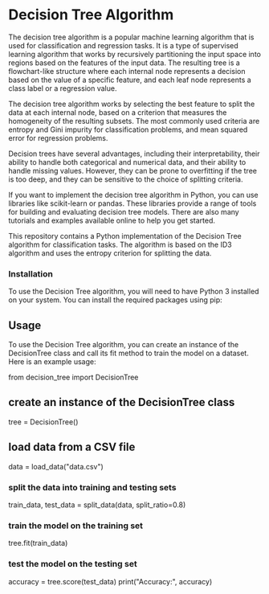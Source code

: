 
# Decision Tree Algorithm

The decision tree algorithm is a popular machine learning algorithm that is used for classification and regression tasks. It is a type of supervised learning algorithm that works by recursively partitioning the input space into regions based on the features of the input data. The resulting tree is a flowchart-like structure where each internal node represents a decision based on the value of a specific feature, and each leaf node represents a class label or a regression value.

The decision tree algorithm works by selecting the best feature to split the data at each internal node, based on a criterion that measures the homogeneity of the resulting subsets. The most commonly used criteria are entropy and Gini impurity for classification problems, and mean squared error for regression problems.

Decision trees have several advantages, including their interpretability, their ability to handle both categorical and numerical data, and their ability to handle missing values. However, they can be prone to overfitting if the tree is too deep, and they can be sensitive to the choice of splitting criteria.

If you want to implement the decision tree algorithm in Python, you can use libraries like scikit-learn or pandas. These libraries provide a range of tools for building and evaluating decision tree models. There are also many tutorials and examples available online to help you get started.


This repository contains a Python implementation of the Decision Tree algorithm for classification tasks. The algorithm is based on the ID3 algorithm and uses the entropy criterion for splitting the data.

### Installation
To use the Decision Tree algorithm, you will need to have Python 3 installed on your system. 
You can install the required packages using pip:


## Usage
To use the Decision Tree algorithm, you can create an instance of the DecisionTree class and call its fit method to train the model on a dataset. 
Here is an example usage:

from decision_tree import DecisionTree

## create an instance of the DecisionTree class
tree = DecisionTree()

## load data from a CSV file
data = load_data("data.csv")

### split the data into training and testing sets
train_data, test_data = split_data(data, split_ratio=0.8)

### train the model on the training set
tree.fit(train_data)

### test the model on the testing set
accuracy = tree.score(test_data)
print("Accuracy:", accuracy)
